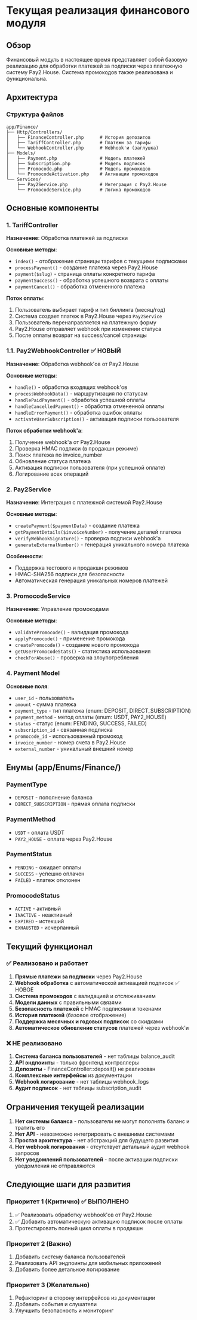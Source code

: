 # Текущая реализация финансового модуля

## Обзор

Финансовый модуль в настоящее время представляет собой базовую реализацию для обработки платежей за подписки через платежную систему Pay2.House. Система промокодов также реализована и функциональна.

## Архитектура

### Структура файлов
```
app/Finance/
├── Http/Controllers/
│   ├── FinanceController.php      # История депозитов
│   ├── TariffController.php       # Платежи за тарифы
│   └── WebhookController.php      # Webhook'и (заглушка)
├── Models/
│   ├── Payment.php                # Модель платежей
│   ├── Subscription.php           # Модель подписок
│   ├── Promocode.php              # Модель промокодов
│   └── PromocodeActivation.php    # Активации промокодов
└── Services/
    ├── Pay2Service.php            # Интеграция с Pay2.House
    └── PromocodeService.php       # Логика промокодов
```

## Основные компоненты

### 1. TariffController
**Назначение**: Обработка платежей за подписки

**Основные методы**:
- `index()` - отображение страницы тарифов с текущими подписками
- `processPayment()` - создание платежа через Pay2.House
- `payment($slug)` - страница оплаты конкретного тарифа
- `paymentSuccess()` - обработка успешного возврата с оплаты
- `paymentCancel()` - обработка отмененного платежа

**Поток оплаты**:
1. Пользователь выбирает тариф и тип биллинга (месяц/год)
2. Система создает платеж в Pay2.House через `Pay2Service`
3. Пользователь перенаправляется на платежную форму
4. Pay2.House отправляет webhook при изменении статуса
5. После оплаты возврат на success/cancel страницы

### 1.1. Pay2WebhookController ✅ НОВЫЙ
**Назначение**: Обработка webhook'ов от Pay2.House

**Основные методы**:
- `handle()` - обработка входящих webhook'ов
- `processWebhookData()` - маршрутизация по статусам
- `handlePaidPayment()` - обработка успешной оплаты
- `handleCancelledPayment()` - обработка отмененной оплаты
- `handleErrorPayment()` - обработка ошибок оплаты
- `activateUserSubscription()` - активация подписки пользователя

**Поток обработки webhook'а**:
1. Получение webhook'а от Pay2.House
2. Проверка HMAC подписи (в продакшн режиме)
3. Поиск платежа по invoice_number
4. Обновление статуса платежа
5. Активация подписки пользователя (при успешной оплате)
6. Логирование всех операций

### 2. Pay2Service
**Назначение**: Интеграция с платежной системой Pay2.House

**Основные методы**:
- `createPayment($paymentData)` - создание платежа
- `getPaymentDetails($invoiceNumber)` - получение деталей платежа
- `verifyWebhookSignature()` - проверка подписи webhook'а
- `generateExternalNumber()` - генерация уникального номера платежа

**Особенности**:
- Поддержка тестового и продакшн режимов
- HMAC-SHA256 подписи для безопасности
- Автоматическая генерация уникальных номеров платежей

### 3. PromocodeService
**Назначение**: Управление промокодами

**Основные методы**:
- `validatePromocode()` - валидация промокода
- `applyPromocode()` - применение промокода
- `createPromocode()` - создание нового промокода
- `getUserPromocodeStats()` - статистика использования
- `checkForAbuse()` - проверка на злоупотребления

### 4. Payment Model
**Основные поля**:
- `user_id` - пользователь
- `amount` - сумма платежа
- `payment_type` - тип платежа (enum: DEPOSIT, DIRECT_SUBSCRIPTION)
- `payment_method` - метод оплаты (enum: USDT, PAY2_HOUSE)
- `status` - статус (enum: PENDING, SUCCESS, FAILED)
- `subscription_id` - связанная подписка
- `promocode_id` - использованный промокод
- `invoice_number` - номер счета в Pay2.House
- `external_number` - уникальный внешний номер

## Енумы (app/Enums/Finance/)

### PaymentType
- `DEPOSIT` - пополнение баланса
- `DIRECT_SUBSCRIPTION` - прямая оплата подписки

### PaymentMethod
- `USDT` - оплата USDT
- `PAY2_HOUSE` - оплата через Pay2.House

### PaymentStatus
- `PENDING` - ожидает оплаты
- `SUCCESS` - успешно оплачен
- `FAILED` - платеж отклонен

### PromocodeStatus
- `ACTIVE` - активный
- `INACTIVE` - неактивный
- `EXPIRED` - истекший
- `EXHAUSTED` - исчерпанный

## Текущий функционал

### ✅ Реализовано и работает
1. **Прямые платежи за подписки** через Pay2.House
2. **Webhook обработка** с автоматической активацией подписок ✅ НОВОЕ
3. **Система промокодов** с валидацией и отслеживанием
4. **Модели данных** с правильными связями
5. **Безопасность платежей** с HMAC подписями и токенами
6. **История платежей** (базовое отображение)
7. **Поддержка месячных и годовых подписок** со скидками
8. **Автоматическое обновление статусов** платежей через webhook'и

### ❌ НЕ реализовано
1. **Система баланса пользователей** - нет таблицы balance_audit
2. **API эндпоинты** - только фронтенд контроллеры
3. **Депозиты** - FinanceController::deposit() не реализован
4. **Комплексные интерфейсы** из документации
5. **Webhook логирование** - нет таблицы webhook_logs
6. **Аудит подписок** - нет таблицы subscription_audit

## Ограничения текущей реализации

1. **Нет системы баланса** - пользователи не могут пополнять баланс и тратить его
2. **Нет API** - невозможно интегрировать с внешними системами
3. **Простая архитектура** - нет абстракций для будущего развития
4. **Нет webhook логирования** - отсутствует детальный аудит webhook запросов
5. **Нет уведомлений пользователей** - после активации подписки уведомления не отправляются

## Следующие шаги для развития

### Приоритет 1 (Критично) ✅ ВЫПОЛНЕНО
1. ✅ Реализовать обработку webhook'ов от Pay2.House
2. ✅ Добавить автоматическую активацию подписок после оплаты
3. Протестировать полный цикл оплаты в продакшн

### Приоритет 2 (Важно)
1. Добавить систему баланса пользователей
2. Реализовать API эндпоинты для мобильных приложений
3. Добавить более детальное логирование

### Приоритет 3 (Желательно)
1. Рефакторинг в сторону интерфейсов из документации
2. Добавить события и слушатели
3. Улучшить безопасность и мониторинг